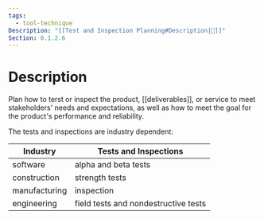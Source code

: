 ```yaml
---
tags:
  - tool-technique
Description: "[[Test and Inspection Planning#Description|📝]]"
Section: 8.1.2.6
---
```

# Description
Plan how to terst or inspect the product, [[deliverables]], or service to meet stakeholders' needs and expectations, as well as how to meet the goal for the product's performance and reliability.

The tests and inspections are industry dependent:

| Industry | Tests and Inspections |
| ---- | ---- |
| software | alpha and beta tests |
| construction | strength tests |
| manufacturing | inspection |
| engineering | field tests and nondestructive tests |
